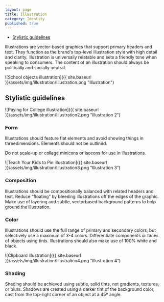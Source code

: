 ```yaml
---
layout: page
title: Illustration
category: Identity
published: true
---
```


<ul class="toc">
    <li><a href="#stylistic-guidelines">Stylistic guidelines</a></li>
</ul>

<span class="content-67 content-first">
<p class="lead-in">Illustrations are vector-based graphics that support primary headers and text. They function as the brand's top-level illustration style with high detail and clarity. Illustration is universally relatable and sets a friendly tone when speaking to consumers. The content of an illustration should always be politically and socially neutral.</p>
</span>

<span class="content-33 content-last">
![School objects illustration]({{ site.baseurl }}/assets/img/illustration/Illustration.png "Illustration")
</span>

## Stylistic guidelines
![Paying for College illustration]({{ site.baseurl }}/assets/img/illustration/Illustration2.png "Illustration 2")
### Form
Illustrations should feature flat elements
and avoid showing things in threedimensions.
Elements should not be outlined.

Do not scale-up or collage minicons or
isocons for use in illustrations.

![Teach Your Kids to Pin illustration]({{ site.baseurl }}/assets/img/illustration/Illustration3.png "Illustration 3")
### Composition
Illustrations should be compositionally
balanced with related headers and
text. Reduce “floating” by bleeding
illustrations off the edges of the graphic.
Make use of layering and subtle, vectorbased
background patterns to help
ground the illustration.

### Color
Illustrations should use the full range
of primary and secondary colors, but
selectively use a maximum of 3-4 colors.
Differentiate components or faces of
objects using tints. Illustrations should
also make use of 100% white and black.

![Clipboard illustration]({{ site.baseurl }}/assets/img/illustration/Illustration4.png "Illustration 4")
### Shading
Shading should be achieved using
subtle, solid tints, not gradients, textures,
or blurs. Shadows are created using a
darker tint of the background color, cast
from the top-right corner of an object at
a 45º angle.